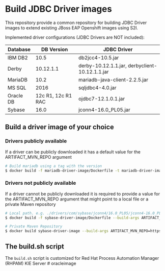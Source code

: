 # Build JDBC Driver images

This repository provide a common repository for building JDBC Driver images to extend existing JBoss EAP Openshift images using S2I.

Implemented driver configurations (JDBC Drivers are NOT included):

| Database  | DB Version         | JDBC Driver                                   |
|-----------|--------------------|-----------------------------------------------|
| IBM DB2   | 10.5               | db2jcc4-10.5.jar                              |
| Derby     | 10.12.1.1          | derby-10.12.1.1.jar, derbyclient-10.12.1.1.jar|
| MariaDB   | 10.2               | mariadb-java-client-2.2.5.jar                 |
| MS SQL    | 2016               | sqljdbc4-4.0.jar                              |
| Oracle DB | 12c R1, 12c R1 RAC | ojdbc7-12.1.0.1.jar                           |
| Sybase    | 16.0               | jconn4-16.0_PL05.jar                          |

## Build a driver image of your choice

### Drivers publicly available

If a driver can be publicly downloaded it has a default value for the ARTIFACT_MVN_REPO argument

```bash
# Build mariadb using a tag with the version
$ docker build -f mariadb-driver-image/Dockerfile -t mariadb-driver-image:12.2 .
```

### Drivers not publicly available

If a driver cannot be publicly downloaded it is required to provide a value for the ARTIFACT_MVN_REPO argument that might point to a local file or a private Maven repository

```bash
# Local path. e.g. ./drivers/com/sybase/jconn4/16.0_PL05/jconn4-16.0_PL05.jar
$ docker build -f sybase-driver-image/Dockerfile --build-args ARTIFACT_MVN_REPO=drivers -t sybase-driver-image:16.0_PL05 .

# Private Maven Repository
$ docker build sybase-driver-image --build-args ARTIFACT_MVN_REPO=https://mvn-repo.example.com/nexus/content/groups/public -t sybase-driver-image:16.0_PL05 .
```

## The build.sh script

The `build.sh` script is customized for Red Hat Process Automation Manager (RHPAM) KIE Server
#   o r a c l e i m a g e  
 